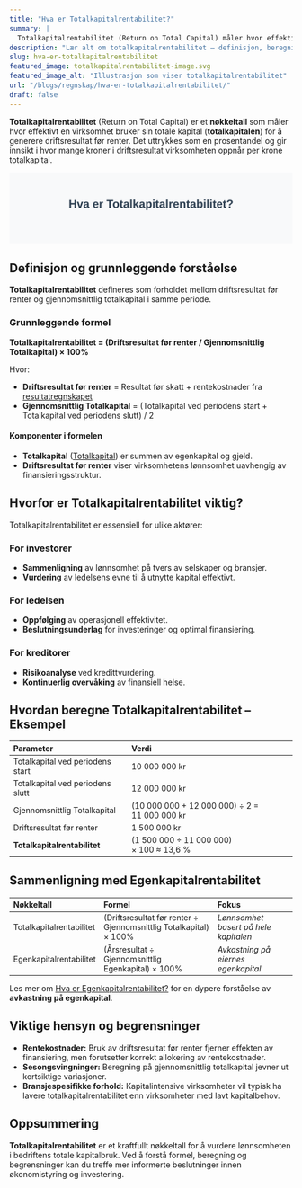 ```yaml
---
title: "Hva er Totalkapitalrentabilitet?"
summary: |
  Totalkapitalrentabilitet (Return on Total Capital) måler hvor effektivt en bedrift bruker sin totale kapital (egenkapital pluss gjeld) for å generere driftsresultat. Denne guiden forklarer formel, beregning, tolkning og viktige hensyn i norsk regnskap.
description: "Lær alt om totalkapitalrentabilitet – definisjon, beregning, tolkning og betydningen i regnskap og finansiell analyse. Forstå hvordan du måler lønnsomheten i bedriftens totale kapitalbruk."
slug: hva-er-totalkapitalrentabilitet
featured_image: totalkapitalrentabilitet-image.svg
featured_image_alt: "Illustrasjon som viser totalkapitalrentabilitet"
url: "/blogs/regnskap/hva-er-totalkapitalrentabilitet/"
draft: false
---
```


**Totalkapitalrentabilitet** (Return on Total Capital) er et **nøkkeltall** som måler hvor effektivt en virksomhet bruker sin totale kapital (**totalkapitalen**) for å generere driftsresultat før renter. Det uttrykkes som en prosentandel og gir innsikt i hvor mange kroner i driftsresultat virksomheten oppnår per krone totalkapital.

![Illustrasjon som viser totalkapitalrentabilitet](totalkapitalrentabilitet-image.svg)

## Definisjon og grunnleggende forståelse

**Totalkapitalrentabilitet** defineres som forholdet mellom driftsresultat før renter og gjennomsnittlig totalkapital i samme periode.

### Grunnleggende formel

**Totalkapitalrentabilitet = (Driftsresultat før renter / Gjennomsnittlig Totalkapital) × 100%**

Hvor:
- **Driftsresultat før renter** = Resultat før skatt + rentekostnader fra [resultatregnskapet](/blogs/regnskap/hva-er-driftsresultat "Hva er Driftsresultat? Komplett Guide til Driftsresultat")
- **Gjennomsnittlig Totalkapital** = (Totalkapital ved periodens start + Totalkapital ved periodens slutt) / 2

#### Komponenter i formelen

- **Totalkapital** ([Totalkapital](/blogs/regnskap/totalkapital "Totalkapital – Sum av egenkapital og gjeld i regnskapet")) er summen av egenkapital og gjeld.
- **Driftsresultat før renter** viser virksomhetens lønnsomhet uavhengig av finansieringsstruktur.

## Hvorfor er Totalkapitalrentabilitet viktig?

Totalkapitalrentabilitet er essensiell for ulike aktører:

### For investorer

* **Sammenligning** av lønnsomhet på tvers av selskaper og bransjer.
* **Vurdering** av ledelsens evne til å utnytte kapital effektivt.

### For ledelsen

* **Oppfølging** av operasjonell effektivitet.
* **Beslutningsunderlag** for investeringer og optimal finansiering.

### For kreditorer

* **Risikoanalyse** ved kredittvurdering.
* **Kontinuerlig overvåking** av finansiell helse.

## Hvordan beregne Totalkapitalrentabilitet – Eksempel

| **Parameter**                       | **Verdi**         |
|:-----------------------------------|:------------------|
| Totalkapital ved periodens start   | 10 000 000 kr     |
| Totalkapital ved periodens slutt   | 12 000 000 kr     |
| Gjennomsnittlig Totalkapital       | (10 000 000 + 12 000 000) ÷ 2 = 11 000 000 kr |
| Driftsresultat før renter          | 1 500 000 kr      |
| **Totalkapitalrentabilitet**       | (1 500 000 ÷ 11 000 000) × 100 ≈ 13,6 %  |

## Sammenligning med Egenkapitalrentabilitet

| **Nøkkeltall**                    | **Formel**                                                 | **Fokus**                               |
|:----------------------------------|:-----------------------------------------------------------|:----------------------------------------|
| Totalkapitalrentabilitet          | (Driftsresultat før renter ÷ Gjennomsnittlig Totalkapital) × 100% | *Lønnsomhet basert på hele kapitalen*   |
| Egenkapitalrentabilitet           | (Årsresultat ÷ Gjennomsnittlig Egenkapital) × 100%           | *Avkastning på eiernes egenkapital*     |

Les mer om [Hva er Egenkapitalrentabilitet?](/blogs/regnskap/hva-er-egenkapitalrentabilitet "Hva er Egenkapitalrentabilitet?") for en dypere forståelse av **avkastning på egenkapital**.

## Viktige hensyn og begrensninger

* **Rentekostnader:** Bruk av driftsresultat før renter fjerner effekten av finansiering, men forutsetter korrekt allokering av rentekostnader.
* **Sesongsvingninger:** Beregning på gjennomsnittlig totalkapital jevner ut kortsiktige variasjoner.
* **Bransjespesifikke forhold:** Kapitalintensive virksomheter vil typisk ha lavere totalkapitalrentabilitet enn virksomheter med lavt kapitalbehov.

## Oppsummering

**Totalkapitalrentabilitet** er et kraftfullt nøkkeltall for å vurdere lønnsomheten i bedriftens totale kapitalbruk. Ved å forstå formel, beregning og begrensninger kan du treffe mer informerte beslutninger innen økonomistyring og investering.
